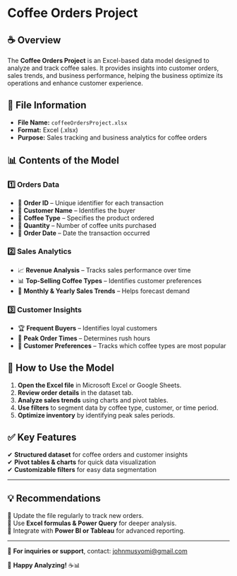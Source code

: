 # Coffee Orders Project  

## ☕ Overview  
The **Coffee Orders Project** is an Excel-based data model designed to analyze and track coffee sales. It provides insights into customer orders, sales trends, and business performance, helping the business optimize its operations and enhance customer experience.  

## 📂 File Information  
- **File Name:** `coffeeOrdersProject.xlsx`  
- **Format:** Excel (.xlsx)  
- **Purpose:** Sales tracking and business analytics for coffee orders  

## 📊 Contents of the Model  

### 1️⃣ **Orders Data**  
- 🔹 **Order ID** – Unique identifier for each transaction  
- 🔹 **Customer Name** – Identifies the buyer  
- 🔹 **Coffee Type** – Specifies the product ordered  
- 🔹 **Quantity** – Number of coffee units purchased  
- 🔹 **Order Date** – Date the transaction occurred  

### 2️⃣ **Sales Analytics**  
- 📈 **Revenue Analysis** – Tracks sales performance over time  
- 📊 **Top-Selling Coffee Types** – Identifies customer preferences  
- 📂 **Monthly & Yearly Sales Trends** – Helps forecast demand  

### 3️⃣ **Customer Insights**  
- 🏆 **Frequent Buyers** – Identifies loyal customers  
- 🏪 **Peak Order Times** – Determines rush hours  
- 🎯 **Customer Preferences** – Tracks which coffee types are most popular  

## 🚀 How to Use the Model  
1. **Open the Excel file** in Microsoft Excel or Google Sheets.  
2. **Review order details** in the dataset tab.  
3. **Analyze sales trends** using charts and pivot tables.  
4. **Use filters** to segment data by coffee type, customer, or time period.  
5. **Optimize inventory** by identifying peak sales periods.  

## ✅ Key Features  
✔ **Structured dataset** for coffee orders and customer insights  
✔ **Pivot tables & charts** for quick data visualization  
✔ **Customizable filters** for easy data segmentation  

---

## 💡 Recommendations  
📌 Update the file regularly to track new orders.  
📌 Use **Excel formulas & Power Query** for deeper analysis.  
📌 Integrate with **Power BI or Tableau** for advanced reporting.  

---

📧 **For inquiries or support**, contact: johnmusyomi@gmail.com  

🚀 **Happy Analyzing!** ☕📊  

